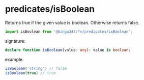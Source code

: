 # predicates/isBoolean

Returns true if the given value is boolean. Otherwise returns false.

```javascript
import isBoolean from '@bingo347/fn/predicates/isBoolean';
```

signature:

```typescript
declare function isBoolean(value: any): value is boolean;
```

example:

```javascript
isBoolean('string') // false
isBoolean(true) // true
```